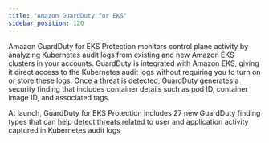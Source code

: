 ```yaml
---
title: "Amazon GuardDuty for EKS"
sidebar_position: 120
---
```


Amazon GuardDuty for EKS Protection monitors control plane activity by analyzing Kubernetes audit logs from existing and new Amazon EKS clusters in your accounts. GuardDuty is integrated with Amazon EKS, giving it direct access to the Kubernetes audit logs without requiring you to turn on or store these logs. Once a threat is detected, GuardDuty generates a security finding that includes container details such as pod ID, container image ID, and associated tags. 

At launch, GuardDuty for EKS Protection includes 27 new GuardDuty finding types that can help detect threats related to user and application activity captured in Kubernetes audit logs
